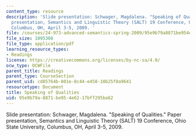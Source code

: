 ```yaml
---
content_type: resource
description: 'Slide presentation: Schwager, Magdalena. "Speaking of Qualities." Paper
  presentation, Semantics and Linguistic Theory (SALT) 19 Conference, Ohio State University,
  Columbus, OH, April 3-5, 2009. '
file: /courses/24-973-advanced-semantics-spring-2009/95e9b79a8871be954e6217bff295ba62_MIT24_973s09_slide01.pdf
file_size: 1095308
file_type: application/pdf
learning_resource_types:
- Readings
license: https://creativecommons.org/licenses/by-nc-sa/4.0/
ocw_type: OCWFile
parent_title: Readings
parent_type: CourseSection
parent_uid: cd85764b-801e-8c44-e458-10b25f8a9641
resourcetype: Document
title: Speaking of Qualities
uid: 95e9b79a-8871-be95-4e62-17bff295ba62
---
```

Slide presentation: Schwager, Magdalena. "Speaking of Qualities." Paper presentation, Semantics and Linguistic Theory (SALT) 19 Conference, Ohio State University, Columbus, OH, April 3-5, 2009. 